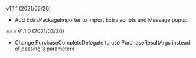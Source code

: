 v1.1.1 (2021/05/20)
- Add ExtraPackageImporter to import Extra scripts and Message popup

===
v1.1.0 (2021/03/30)
- Change PurchaseCompleteDelegate to use PurchaseResultArgs instead of passing 3 parameters
